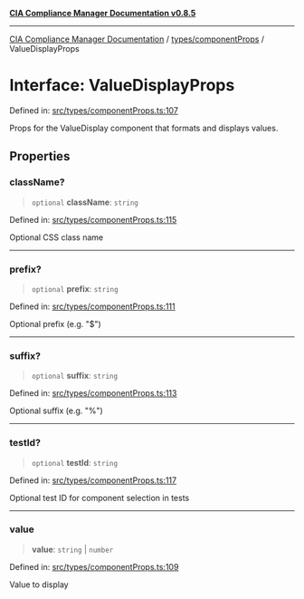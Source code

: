 [**CIA Compliance Manager Documentation v0.8.5**](../../../README.md)

***

[CIA Compliance Manager Documentation](../../../modules.md) / [types/componentProps](../README.md) / ValueDisplayProps

# Interface: ValueDisplayProps

Defined in: [src/types/componentProps.ts:107](https://github.com/Hack23/cia-compliance-manager/blob/3ae0301247f765ba03c8c0fe645db4718bb8af76/src/types/componentProps.ts#L107)

Props for the ValueDisplay component that formats and displays values.

## Properties

### className?

> `optional` **className**: `string`

Defined in: [src/types/componentProps.ts:115](https://github.com/Hack23/cia-compliance-manager/blob/3ae0301247f765ba03c8c0fe645db4718bb8af76/src/types/componentProps.ts#L115)

Optional CSS class name

***

### prefix?

> `optional` **prefix**: `string`

Defined in: [src/types/componentProps.ts:111](https://github.com/Hack23/cia-compliance-manager/blob/3ae0301247f765ba03c8c0fe645db4718bb8af76/src/types/componentProps.ts#L111)

Optional prefix (e.g. "$")

***

### suffix?

> `optional` **suffix**: `string`

Defined in: [src/types/componentProps.ts:113](https://github.com/Hack23/cia-compliance-manager/blob/3ae0301247f765ba03c8c0fe645db4718bb8af76/src/types/componentProps.ts#L113)

Optional suffix (e.g. "%")

***

### testId?

> `optional` **testId**: `string`

Defined in: [src/types/componentProps.ts:117](https://github.com/Hack23/cia-compliance-manager/blob/3ae0301247f765ba03c8c0fe645db4718bb8af76/src/types/componentProps.ts#L117)

Optional test ID for component selection in tests

***

### value

> **value**: `string` \| `number`

Defined in: [src/types/componentProps.ts:109](https://github.com/Hack23/cia-compliance-manager/blob/3ae0301247f765ba03c8c0fe645db4718bb8af76/src/types/componentProps.ts#L109)

Value to display
